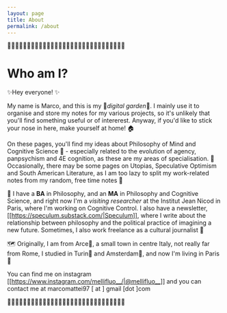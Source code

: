 ```yaml
---
layout: page
title: About
permalink: /about
---
```

🌴🌴🌴🌴🌴🌴🌴🌴🌴🌴🌴🌴🌴🌴🌴🌴🌴🌴🌴🌴🌴🌴🌴🌴🌴🌴🌴🌴🌴🌴
# Who am I?
✨Hey everyone! ✨

My name is Marco, and this is my 🌱*digital garden*🌱. I mainly use it to organise and store my notes for my various projects, so it's unlikely that you'll find something useful or of intererest. Anyway, if you'd like to stick your nose in here, make yourself at home! 🏠

On these pages, you'll find my ideas about Philosophy of Mind and Cognitive Science 🧠 - especially related to the evolution of agency, panpsychism and 4E cognition, as these are my areas of specialisation. 
🔮 Occasionally, there may be some pages on Utopias, Speculative Optimism and South American Literature, as I am too lazy to split my work-related notes from my random, free time notes 🔮

💎 I have a **BA** in Philosophy, and an **MA** in Philosophy and Cognitive Science, and right now I'm a *visiting researcher* at the Institut Jean Nicod in Paris, where I'm working on Cognitive Control. I also have a newsletter, [[https://speculum.substack.com/|Speculum]], where I write about the relationship between philosophy and the political practice of imagining a new future. Sometimes, I also work freelance as a cultural journalist 📰 

🗺️ Originally, I am from Arce📍, a small town in centre Italy, not really far from Rome, I studied in Turin📍 and Amsterdam📍, and now I'm living in Paris📍

You can find me on instagram [[https://www.instagram.com/mellifluo__/|@mellifluo__]] and you can contact me at marcomattei97 [ at ] gmail [dot ]com 

🌴🌴🌴🌴🌴🌴🌴🌴🌴🌴🌴🌴🌴🌴🌴🌴🌴🌴🌴🌴🌴🌴🌴🌴🌴🌴🌴🌴🌴🌴

